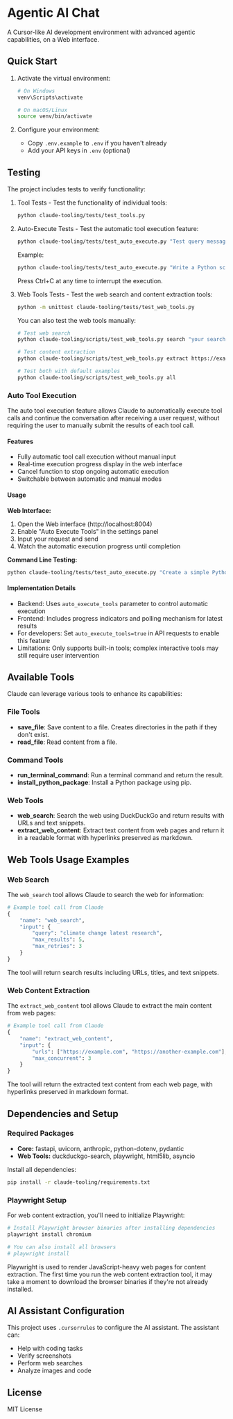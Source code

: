 # Agentic AI Chat

A Cursor-like AI development environment with advanced agentic capabilities, on a Web interface.

## Quick Start

1. Activate the virtual environment:
   ```bash
   # On Windows
   venv\Scripts\activate
   
   # On macOS/Linux
   source venv/bin/activate
   ```

2. Configure your environment:
   - Copy `.env.example` to `.env` if you haven't already
   - Add your API keys in `.env` (optional)

## Testing

The project includes tests to verify functionality:

1. Tool Tests - Test the functionality of individual tools:
   ```bash
   python claude-tooling/tests/test_tools.py
   ```

2. Auto-Execute Tests - Test the automatic tool execution feature:
   ```bash
   python claude-tooling/tests/test_auto_execute.py "Test query message"
   ```
   Example:
   ```bash
   python claude-tooling/tests/test_auto_execute.py "Write a Python script to calculate the first 10 Fibonacci numbers"
   ```
   Press Ctrl+C at any time to interrupt the execution.

3. Web Tools Tests - Test the web search and content extraction tools:
   ```bash
   python -m unittest claude-tooling/tests/test_web_tools.py
   ```
   
   You can also test the web tools manually:
   ```bash
   # Test web search
   python claude-tooling/scripts/test_web_tools.py search "your search query"
   
   # Test content extraction
   python claude-tooling/scripts/test_web_tools.py extract https://example.com
   
   # Test both with default examples
   python claude-tooling/scripts/test_web_tools.py all
   ```

### Auto Tool Execution

The auto tool execution feature allows Claude to automatically execute tool calls and continue the conversation after receiving a user request, without requiring the user to manually submit the results of each tool call.

#### Features

- Fully automatic tool call execution without manual input
- Real-time execution progress display in the web interface
- Cancel function to stop ongoing automatic execution
- Switchable between automatic and manual modes

#### Usage

**Web Interface:**
1. Open the Web interface (http://localhost:8004)
2. Enable "Auto Execute Tools" in the settings panel
3. Input your request and send
4. Watch the automatic execution progress until completion

**Command Line Testing:**
```bash
python claude-tooling/tests/test_auto_execute.py "Create a simple Python script to calculate the sum from 1 to 100"
```

#### Implementation Details

- Backend: Uses `auto_execute_tools` parameter to control automatic execution
- Frontend: Includes progress indicators and polling mechanism for latest results
- For developers: Set `auto_execute_tools=true` in API requests to enable this feature
- Limitations: Only supports built-in tools; complex interactive tools may still require user intervention

## Available Tools

Claude can leverage various tools to enhance its capabilities:

### File Tools

- **save_file**: Save content to a file. Creates directories in the path if they don't exist.
- **read_file**: Read content from a file.

### Command Tools

- **run_terminal_command**: Run a terminal command and return the result.
- **install_python_package**: Install a Python package using pip.

### Web Tools

- **web_search**: Search the web using DuckDuckGo and return results with URLs and text snippets.
- **extract_web_content**: Extract text content from web pages and return it in a readable format with hyperlinks preserved as markdown.

## Web Tools Usage Examples

### Web Search

The `web_search` tool allows Claude to search the web for information:

```python
# Example tool call from Claude
{
    "name": "web_search",
    "input": {
        "query": "climate change latest research",
        "max_results": 5,
        "max_retries": 3
    }
}
```

The tool will return search results including URLs, titles, and text snippets.

### Web Content Extraction

The `extract_web_content` tool allows Claude to extract the main content from web pages:

```python
# Example tool call from Claude
{
    "name": "extract_web_content",
    "input": {
        "urls": ["https://example.com", "https://another-example.com"],
        "max_concurrent": 3
    }
}
```

The tool will return the extracted text content from each web page, with hyperlinks preserved in markdown format.

## Dependencies and Setup

### Required Packages

- **Core:** fastapi, uvicorn, anthropic, python-dotenv, pydantic
- **Web Tools:** duckduckgo-search, playwright, html5lib, asyncio

Install all dependencies:
```bash
pip install -r claude-tooling/requirements.txt
```

### Playwright Setup

For web content extraction, you'll need to initialize Playwright:

```bash
# Install Playwright browser binaries after installing dependencies
playwright install chromium

# You can also install all browsers
# playwright install
```

Playwright is used to render JavaScript-heavy web pages for content extraction. The first time you run the web content extraction tool, it may take a moment to download the browser binaries if they're not already installed.

## AI Assistant Configuration

This project uses `.cursorrules` to configure the AI assistant. The assistant can:
- Help with coding tasks
- Verify screenshots
- Perform web searches
- Analyze images and code

## License

MIT License